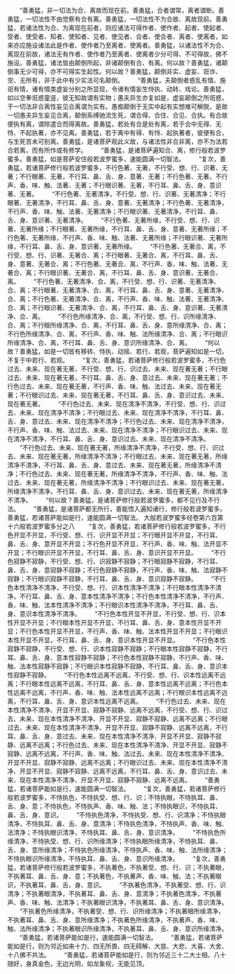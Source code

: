 <!-- { "loadSidebar": true } -->
　　“善勇猛，非一切法为合、离故而现在前。善勇猛，合者谓常，离者谓断。善勇猛，一切法性不由觉察有合有离。善勇猛，一切法性不为合故、离故现前。善勇猛，若诸法性为合、为离现在前者，则应诸法可得作者、使作者、起者、使起者、受者、使受者、知者、使知者、见者、使见者、合者、使合者、离者、使离者，如来亦应施设诸法此是作者、使作者乃至离者、使离者。善勇猛，以诸法性不为合、离现在前故，诸法无有作者、使作者乃至离者、使离者少分可得、不可得故，佛不施设。善勇猛，诸法皆由颠倒所起，非诸颠倒有合、有离。何以故？善勇猛，诸颠倒事无少可得，亦不可得实生起性。何以故？善勇猛，颠倒非实、虚妄、诳诈、空、无所有，非于此中有少实法可名颠倒。
　　“善勇猛，夫颠倒者惑乱有情、施诳有情，诸有情类虚妄分别之所显现，令诸有情妄生恃执、动转、戏论。善勇猛，如以空拳诳惑童竖，彼无知故谓有实物；愚夫异生亦复如是，虚妄颠倒之所诳惑，于一切法非合离性妄见合离谓为实有。愚痴颠倒于无实中起有实想难可解脱，是故一切愚夫异生妄见合离，颠倒系缚驰流生死，谓合得、合住、合见、合执。有合故便执有离，谓除遣合而得离故。善勇猛，若处有合是处有离，若于合中无得、无恃、不起执著，亦不见离。善勇猛，若于离中有得、有恃、起执著者，彼便有合，与生死苦未可别离。善勇猛，是诸菩萨观此义故，与诸法性非合非离，亦不为法若合若离，而有所作或有修学。
　　“善勇猛，是诸菩萨遍知合、离，修行般若波罗蜜多。善勇猛，如是菩萨安住般若波罗蜜多，速能圆满一切智法。
　　“复次，善勇猛，若诸菩萨修行般若波罗蜜多，不行色著、无著，不行受、想、行、识著、无著；不行眼著、无著，不行耳、鼻、舌、身、意著、无著；不行色著、无著，不行声、香、味、触、法著、无著；不行眼识著、无著，不行耳、鼻、舌、身、意识著、无著。
　　“不行色著、无著清净，不行受、想、行、识著、无著清净；不行眼著、无著清净，不行耳、鼻、舌、身、意著、无著清净；不行色著、无著清净，不行声、香、味、触、法著、无著清净；不行眼识著、无著清净，不行耳、鼻、舌、身、意识著、无著清净。
　　“不行色著、无著所缘，不行受、想、行、识著、无著所缘；不行眼著、无著所缘，不行耳、鼻、舌、身、意著、无著所缘；不行色著、无著所缘，不行声、香、味、触、法著、无著所缘；不行眼识著、无著所缘，不行耳、鼻、舌、身、意识著、无著所缘。
　　“不行色著、无著合、离，不行受、想、行、识著、无著合、离；不行眼著、无著合、离，不行耳、鼻、舌、身、意著、无著合、离；不行色著、无著合、离，不行声、香、味、触、法著、无著合、离；不行眼识著、无著合、离，不行耳、鼻、舌、身、意识著、无著合、离。
　　“不行色著、无著清净、合、离，不行受、想、行、识著、无著清净、合、离；不行眼著、无著清净、合、离，不行耳、鼻、舌、身、意著、无著清净、合、离；不行色著、无著清净、合、离，不行声、香、味、触、法著、无著清净、合、离；不行眼识著、无著清净、合、离，不行耳、鼻、舌、身、意识著、无著清净、合、离。
　　“不行色所缘清净、合、离，不行受、想、行、识所缘清净、合、离；不行眼所缘清净、合、离，不行耳、鼻、舌、身、意所缘清净、合、离；不行色所缘清净、合、离，不行声、香、味、触、法所缘清净、合、离；不行眼识所缘清净、合、离，不行耳、鼻、舌、身、意识所缘清净、合、离。
　　“何以故？善勇猛，如是一切皆有移转、恃执、动摇、若行、若观，菩萨遍知如是一切，不复于中若行、若观。
　　“复次，善勇猛，若诸菩萨修行般若波罗蜜多，不行色过去、未来、现在著无著，不行受、想、行、识过去、未来、现在著无著；不行眼过去、未来、现在著无著，不行耳、鼻、舌、身、意过去、未来、现在著无著；不行色过去、未来、现在著无著，不行声、香、味、触、法过去、未来、现在著无著；不行眼识过去、未来、现在著无著，不行耳、鼻、舌、身、意识过去、未来、现在著无著。
　　“不行色过去、未来、现在清净不清净，不行受、想、行、识过去、未来、现在清净不清净；不行眼过去、未来、现在清净不清净，不行耳、鼻、舌、身、意过去、未来、现在清净不清净；不行色过去、未来、现在清净不清净，不行声、香、味、触、法过去、未来、现在清净不清净；不行眼识过去、未来、现在清净不清净，不行耳、鼻、舌、身、意识过去、未来、现在清净不清净。
　　“不行色过去、未来、现在著无著，所缘清净不清净，不行受、想、行、识过去、未来、现在著无著，所缘清净不清净；不行眼过去、未来、现在著无著，所缘清净不清净，不行耳、鼻、舌、身、意过去、未来、现在著无著，所缘清净不清净；不行色过去、未来、现在著无著，所缘清净不清净，不行声、香、味、触、法过去、未来、现在著无著，所缘清净不清净；不行眼识过去、未来、现在著无著，所缘清净不清净，不行耳、鼻、舌、身、意识过去、未来、现在著无著，所缘清净不清净。
　　“何以故？善勇猛，是诸菩萨修行般若波罗蜜多，都不见行及不行法。
　　“善勇猛，是诸菩萨都无所行，善能悟入遍知诸行，修行般若波罗蜜多。善勇猛，若诸菩萨能如是行，速能圆满一切智法。
大般若波罗蜜多经卷第六百第十六般若波罗蜜多分之八
　　“复次，善勇猛，若诸菩萨修行般若波罗蜜多，不行色开显不开显，不行受、想、行、识开显不开显；不行眼开显不开显，不行耳、鼻、舌、身、意开显不开显；不行色开显不开显，不行声、香、味、触、法开显不开显；不行眼识开显不开显，不行耳、鼻、舌、身、意识开显不开显。
　　“不行色寂静不寂静，不行受、想、行、识寂静不寂静；不行眼寂静不寂静，不行耳、鼻、舌、身、意寂静不寂静；不行色寂静不寂静，不行声、香、味、触、法寂静不寂静；不行眼识寂静不寂静，不行耳、鼻、舌、身、意识寂静不寂静。
　　“不行色本性清净不清净，不行受、想、行、识本性清净不清净；不行眼本性清净不清净，不行耳、鼻、舌、身、意本性清净不清净；不行色本性清净不清净，不行声、香、味、触、法本性清净不清净；不行眼识本性清净不清净，不行耳、鼻、舌、身、意识本性清净不清净。
　　“不行色本性开显不开显，不行受、想、行、识本性开显不开显；不行眼本性开显不开显，不行耳、鼻、舌、身、意本性开显不开显；不行色本性开显不开显，不行声、香、味、触、法本性开显不开显；不行眼识本性开显不开显，不行耳、鼻、舌、身、意识本性开显不开显。
　　“不行色本性寂静不寂静，不行受、想、行、识本性寂静不寂静；不行眼本性寂静不寂静，不行耳、鼻、舌、身、意本性寂静不寂静；不行色本性寂静不寂静，不行声、香、味、触、法本性寂静不寂静；不行眼识本性寂静不寂静，不行耳、鼻、舌、身、意识本性寂静不寂静。
　　“不行色本性远离不远离，不行受、想、行、识本性远离不远离；不行眼本性远离不远离，不行耳、鼻、舌、身、意本性远离不远离；不行色本性远离不远离，不行声、香、味、触、法本性远离不远离；不行眼识本性远离不远离，不行耳、鼻、舌、身、意识本性远离不远离。
　　“不行色过去、未来、现在本性清净不清净、开显不开显、寂静不寂静、远离不远离，不行受、想、行、识过去、未来、现在本性清净不清净、开显不开显、寂静不寂静、远离不远离；不行眼过去、未来、现在本性清净不清净、开显不开显、寂静不寂静、远离不远离，不行耳、鼻、舌、身、意过去、未来、现在本性清净不清净、开显不开显、寂静不寂静、远离不远离；不行色过去、未来、现在本性清净不清净、开显不开显、寂静不寂静、远离不远离，不行声、香、味、触、法过去、未来、现在本性清净不清净、开显不开显、寂静不寂静、远离不远离；不行眼识过去、未来、现在本性清净不清净、开显不开显、寂静不寂静、远离不远离，不行耳、鼻、舌、身、意识过去、未来、现在本性清净不清净、开显不开显、寂静不寂静、远离不远离。
　　“善勇猛，若诸菩萨能如是行，速能圆满一切智法。
　　“复次，善勇猛，若诸菩萨修行般若波罗蜜多，不恃执色，不恃执受、想、行、识；不恃执眼，不恃执耳、鼻、舌、身、意；不恃执色，不恃执声、香、味、触、法；不恃执眼识，不恃执耳、鼻、舌、身、意识。
　　“不恃执色清净，不恃执受、想、行、识清净；不恃执眼清净，不恃执耳、鼻、舌、身、意清净；不恃执色清净，不恃执声、香、味、触、法清净；不恃执眼识清净，不恃执耳、鼻、舌、身、意识清净。
　　“不恃执色所缘清净，不恃执受、想、行、识所缘清净；不恃执眼所缘清净，不恃执耳、鼻、舌、身、意所缘清净；不恃执色所缘清净，不恃执声、香、味、触、法所缘清净；不恃执眼识所缘清净，不恃执耳、鼻、舌、身、意识所缘清净。
　　“复次，善勇猛，若诸菩萨修行般若波罗蜜多，不执著色，不执著受、想、行、识；不执著眼，不执著耳、鼻、舌、身、意；不执著色，不执著声、香、味、触、法；不执著眼识，不执著耳、鼻、舌、身、意识。
　　“不执著色清净，不执著受、想、行、识清净；不执著眼清净，不执著耳、鼻、舌、身、意清净；不执著色清净，不执著声、香、味、触、法清净；不执著眼识清净，不执著耳、鼻、舌、身、意识清净。
　　“不执著色所缘清净，不执著受、想、行、识所缘清净；不执著眼所缘清净，不执著耳、鼻、舌、身、意所缘清净；不执著色所缘清净，不执著声、香、味、触、法所缘清净；不执著眼识所缘清净，不执著耳、鼻、舌、身、意识所缘清净。
　　“善勇猛，若诸菩萨能如是行，速能圆满一切智法。
　　“善勇猛，若诸菩萨能如是行，则为邻近如来十力、四无所畏、四无碍解、大慈、大悲、大喜、大舍、十八佛不共法。
　　“善勇猛，若诸菩萨能如是行，则为邻近三十二大士相、八十随好，身真金色，无边光明，如龙象视，无能见顶。
